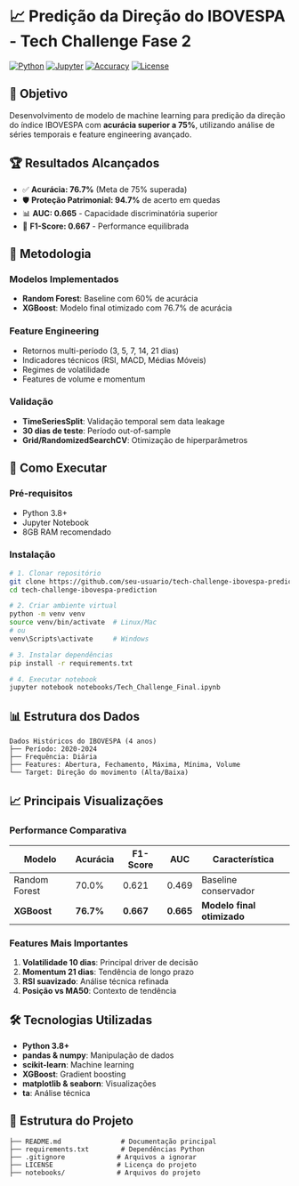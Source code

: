# 📈 Predição da Direção do IBOVESPA - Tech Challenge Fase 2

[![Python](https://img.shields.io/badge/Python-3.8+-blue.svg)](https://python.org)
[![Jupyter](https://img.shields.io/badge/Jupyter-Notebook-orange.svg)](https://jupyter.org)
[![Accuracy](https://img.shields.io/badge/Accuracy-76.7%25-brightgreen.svg)]()
[![License](https://img.shields.io/badge/License-MIT-yellow.svg)](LICENSE)

## 🎯 Objetivo

Desenvolvimento de modelo de machine learning para predição da direção do índice IBOVESPA com **acurácia superior a 75%**, utilizando análise de séries temporais e feature engineering avançado.

## 🏆 Resultados Alcançados

- ✅ **Acurácia: 76.7%** (Meta de 75% superada)
- 🛡️ **Proteção Patrimonial: 94.7%** de acerto em quedas
- 📊 **AUC: 0.665** - Capacidade discriminatória superior
- 🎯 **F1-Score: 0.667** - Performance equilibrada

## 🔬 Metodologia

### Modelos Implementados
- **Random Forest**: Baseline com 60% de acurácia
- **XGBoost**: Modelo final otimizado com 76.7% de acurácia

### Feature Engineering
- Retornos multi-período (3, 5, 7, 14, 21 dias)
- Indicadores técnicos (RSI, MACD, Médias Móveis)
- Regimes de volatilidade
- Features de volume e momentum

### Validação
- **TimeSeriesSplit**: Validação temporal sem data leakage
- **30 dias de teste**: Período out-of-sample
- **Grid/RandomizedSearchCV**: Otimização de hiperparâmetros

## 🚀 Como Executar

### Pré-requisitos
- Python 3.8+
- Jupyter Notebook
- 8GB RAM recomendado

### Instalação
```bash
# 1. Clonar repositório
git clone https://github.com/seu-usuario/tech-challenge-ibovespa-prediction.git
cd tech-challenge-ibovespa-prediction

# 2. Criar ambiente virtual
python -m venv venv
source venv/bin/activate  # Linux/Mac
# ou
venv\Scripts\activate     # Windows

# 3. Instalar dependências
pip install -r requirements.txt

# 4. Executar notebook
jupyter notebook notebooks/Tech_Challenge_Final.ipynb
```

## 📊 Estrutura dos Dados

```
Dados Históricos do IBOVESPA (4 anos)
├── Período: 2020-2024
├── Frequência: Diária
├── Features: Abertura, Fechamento, Máxima, Mínima, Volume
└── Target: Direção do movimento (Alta/Baixa)
```

## 📈 Principais Visualizações

### Performance Comparativa

| Modelo | Acurácia | F1-Score | AUC | Característica |
|--------|----------|----------|-----|----------------|
| Random Forest | 70.0% | 0.621 | 0.469 | Baseline conservador |
| **XGBoost** | **76.7%** | **0.667** | **0.665** | **Modelo final otimizado** |

### Features Mais Importantes
1. **Volatilidade 10 dias**: Principal driver de decisão
2. **Momentum 21 dias**: Tendência de longo prazo
3. **RSI suavizado**: Análise técnica refinada
4. **Posição vs MA50**: Contexto de tendência

## 🛠️ Tecnologias Utilizadas

- **Python 3.8+**
- **pandas & numpy**: Manipulação de dados
- **scikit-learn**: Machine learning
- **XGBoost**: Gradient boosting
- **matplotlib & seaborn**: Visualizações
- **ta**: Análise técnica

## 📁 Estrutura do Projeto

```
├── README.md               # Documentação principal
├── requirements.txt        # Dependências Python
├── .gitignore             # Arquivos a ignorar
├── LICENSE                # Licença do projeto
├── notebooks/             # Arquivos do projeto
